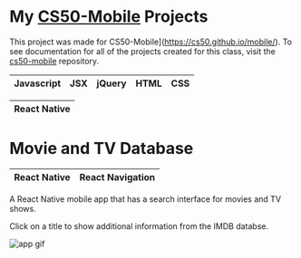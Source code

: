 # My [CS50-Mobile](https://cs50.github.io/mobile/) Projects
This project was made for CS50-Mobile](https://cs50.github.io/mobile/). To see documentation for all of the projects created for this class,
visit the [cs50-mobile](https://github.com/dillon/cs50-mobile) repository.

| Javascript | JSX | jQuery | HTML | CSS |
|------------|-----|--------|------|-----|

| React Native |
|--------------|


# Movie and TV Database
| React Native| React Navigation |
|--|--|

A React Native mobile app that has a search interface for movies and TV shows.

Click on a title to show additional information from the IMDB databse.

![app gif](https://github.com/dillon/cs50-mobile-projects/blob/master/project2/movies.gif?raw=true)
